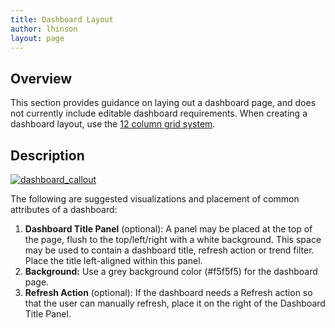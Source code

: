 ```yaml
---
title: Dashboard Layout
author: lhinson
layout: page
---
```

## Overview

This section provides guidance on laying out a dashboard page, and does not currently include editable dashboard requirements. When creating a dashboard layout, use the [12 column grid system][1].

## Description

[<img src="/wp-content/uploads/2015/07/dashboard_callout.png" alt="dashboard_callout" class="alignnone size-full wp-image-4177" />][2]

The following are suggested visualizations and placement of common attributes of a dashboard:

  1. **Dashboard Title Panel** (optional): A panel may be placed at the top of the page, flush to the top/left/right with a white background. This space may be used to contain a dashboard title, refresh action or trend filter. Place the title left-aligned within this panel.
  2. **Background:** Use a grey background color (#f5f5f5) for the dashboard page.
  3. **Refresh Action** (optional): If the dashboard needs a Refresh action so that the user can manually refresh, place it on the right of the Dashboard Title Panel.

 [1]: http://getbootstrap.com/css/#grid
 [2]: /wp-content/uploads/2015/07/dashboard_callout.png
